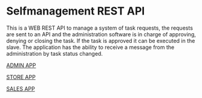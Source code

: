 # Selfmanagement REST API

This is a WEB REST API to manage a system of task requests, the requests are sent to an API and the administration software is in charge of approving, denying or closing the task. If the task is approved it can be executed in the slave. The application has the ability to receive a message from the administration by task status changed.

[ADMIN APP](https://github.com/aurquiel/WpfApplicationStoreAutoOffice)

[STORE APP](https://github.com/aurquiel/WebApplicationStoreAuto)

[SALES APP](https://github.com/aurquiel/WpfApplicationStoreSalePointAuto)
